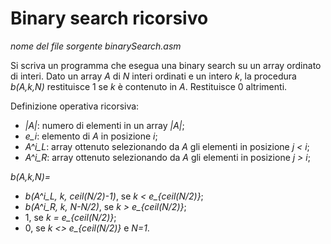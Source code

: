 # Binary search ricorsivo

*nome del file sorgente binarySearch.asm*

Si scriva un programma che esegua una binary search su un array ordinato di interi. Dato un array *A* di *N* interi ordinati e un intero *k*, la procedura *b(A,k,N)* restituisce 1 se *k* è contenuto in *A*. Restituisce 0 altrimenti.

Definizione operativa ricorsiva:

- *|A|*: numero di elementi in un array *|A|*;
- *e_i*: elemento di *A* in posizione *i*;
- *A^i_L*: array ottenuto selezionando da *A* gli elementi in posizione *j < i*;
- *A^i_R*: array ottenuto selezionando da *A* gli elementi in posizione *j > i*;

*b(A,k,N)=*

- *b(A^i_L, k, ceil(N/2)-1)*, se *k < e_{ceil(N/2)}*;
- *b(A^i_R, k, N-N/2)*, se *k > e_{ceil(N/2)}*;
- 1, se *k = e_{ceil(N/2)}*;
- 0, se *k <> e_{ceil(N/2)}* e *N=1*.

